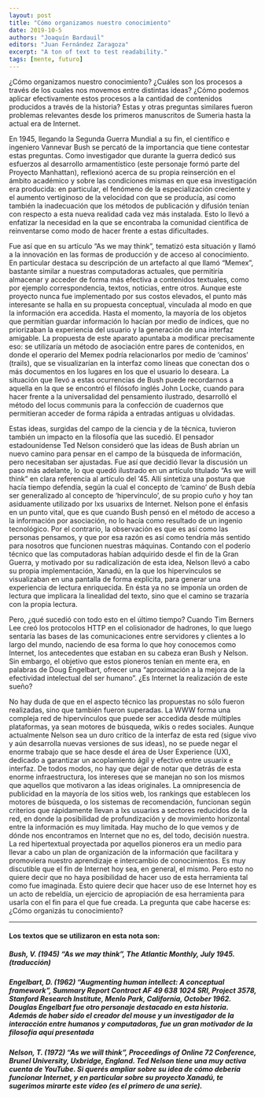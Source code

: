 ```yaml
---
layout: post
title: "Cómo organizamos nuestro conocimiento"
date: 2019-10-5
authors: "Joaquín Bardauil"
editors: "Juan Fernández Zaragoza"
excerpt: "A ton of text to test readability."
tags: [mente, futuro]
---
```

¿Cómo organizamos nuestro conocimiento? ¿Cuáles son los procesos a través de los cuales nos movemos entre distintas ideas? ¿Cómo podemos aplicar efectivamente estos procesos a la cantidad de contenidos producidos a través de la historia? Estas y otras preguntas similares fueron problemas relevantes desde los primeros manuscritos de Sumeria hasta la actual era de Internet.

En 1945, llegando la Segunda Guerra Mundial a su fin, el científico e ingeniero Vannevar Bush se percató de la importancia que tiene contestar estas preguntas. Como investigador que durante la guerra dedicó sus esfuerzos al desarrollo armamentístico (este personaje formó parte del Proyecto Manhattan), reflexionó acerca de su propia reinserción en el ámbito académico y sobre las condiciones mismas en que esa investigación era producida: en particular, el fenómeno de la especialización creciente y el aumento vertiginoso de la velocidad con que se producía, así como también la inadecuación que los métodos de publicación y difusión tenían con respecto a esta nueva realidad cada vez más instalada. Esto lo llevó a enfatizar la necesidad en la que se encontraba la comunidad científica de reinventarse como modo de hacer frente a estas dificultades.

Fue así que en su artículo “As we may think”, tematizó esta situación y llamó a la innovación en las formas de producción y de acceso al conocimiento. En particular destaca su descripción de un artefacto al que llamó “Memex”, bastante similar a nuestras computadoras actuales, que permitiría almacenar y acceder de forma más efectiva a contenidos textuales, como por ejemplo correspondencia, textos, noticias, entre otros. Aunque este proyecto nunca fue implementado por sus costos elevados, el punto más interesante se halla en su propuesta conceptual, vinculada al modo en que la información era accedida. Hasta el momento, la mayoría de los objetos que permitían guardar información lo hacían por medio de índices, que no priorizaban la experiencia del usuario y la generación de una interfaz amigable. La propuesta de este aparato apuntaba a modificar precisamente eso: se utilizaría un método de asociación entre pares de contenidos, en donde el operario del Memex podría relacionarlos por medio de ‘caminos’ (trails), que se visualizarían en la interfaz como líneas que conectan dos o más documentos en los lugares en los que el usuario lo deseara. La situación que llevó a estas ocurrencias de Bush puede recordarnos a aquella en la que se encontró el filósofo inglés John Locke, cuando para hacer frente a la universalidad del pensamiento ilustrado, desarrolló el método del locus communis para la confección de cuadernos que permitieran acceder de forma rápida a entradas antiguas u olvidadas.

Estas ideas, surgidas del campo de la ciencia y de la técnica, tuvieron también un impacto en la filosofía que las sucedió. El pensador estadounidense Ted Nelson consideró que las ideas de Bush abrían un nuevo camino para pensar en el campo de la búsqueda de información, pero necesitaban ser ajustadas. Fue así que decidió llevar la discusión un paso más adelante, lo que quedó ilustrado en un artículo titulado “As we will think” en clara referencia al artículo del ’45. Allí sintetiza una postura que hacía tiempo defendía, según la cual el concepto de ‘camino’ de Bush debía ser generalizado al concepto de ‘hipervínculo’, de su propio cuño y hoy tan asiduamente utilizado por lxs usuarixs de Internet. Nelson pone el énfasis en un punto vital, que es que cuando Bush pensó en el método de acceso a la información por asociación, no lo hacía como resultado de un ingenio tecnológico. Por el contrario, la observación es que es así como las personas pensamos, y que por esa razón es así como tendría más sentido para nosotros que funcionen nuestras máquinas. Contando con el poderío técnico que las computadoras habían adquirido desde el fin de la Gran Guerra, y motivado por su radicalización de esta idea, Nelson llevó a cabo su propia implementación, Xanadú, en la que los hipervínculos se visualizaban en una pantalla de forma explícita, para generar una experiencia de lectura enriquecida. En ésta ya no se imponía un orden de lectura que implicara la linealidad del texto, sino que el camino se trazaría con la propia lectura.

Pero, ¿qué sucedió con todo esto en el último tiempo? Cuando Tim Berners Lee creó los protocolos HTTP en el colisionador de hadrones, lo que luego sentaría las bases de las comunicaciones entre servidores y clientes a lo largo del mundo, naciendo de esa forma lo que hoy conocemos como Internet, los antecedentes que estaban en su cabeza eran Bush y Nelson. Sin embargo, el objetivo que estos pioneros tenían en mente era, en palabras de Doug Engelbart, ofrecer una “aproximación a la mejora de la efectividad intelectual del ser humano”. ¿Es Internet la realización de este sueño?

No hay duda de que en el aspecto técnico las propuestas no sólo fueron realizadas, sino que también fueron superadas. La WWW forma una compleja red de hipervínculos que puede ser accedida desde múltiples plataformas, ya sean motores de búsqueda, wikis o redes sociales. Aunque actualmente Nelson sea un duro crítico de la interfaz de esta red (sigue vivo y aún desarrolla nuevas versiones de sus ideas), no se puede negar el enorme trabajo que se hace desde el área de User Experience (UX), dedicado a garantizar un acoplamiento ágil y efectivo entre usuarix e interfaz. De todos modos, no hay que dejar de notar que detrás de esta enorme infraestructura, los intereses que se manejan no son los mismos que aquellos que motivaron a las ideas originales. La omnipresencia de publicidad en la mayoría de los sitios web, los rankings que establecen los motores de búsqueda, o los sistemas de recomendación, funcionan según criterios que rápidamente llevan a lxs usuarixs a sectores reducidos de la red, en donde la posibilidad de profundización y de movimiento horizontal entre la información es muy limitada. Hay mucho de lo que vemos y de dónde nos encontramos en Internet que no es, del todo, decisión nuestra. La red hipertextual proyectada por aquellos pioneros era un medio para llevar a cabo un plan de organización de la información que facilitara y promoviera nuestro aprendizaje e intercambio de conocimientos. Es muy discutible que el fin de Internet hoy sea, en general, el mismo. Pero esto no quiere decir que no haya posibilidad de hacer uso de esta herramienta tal como fue imaginada. Esto quiere decir que hacer uso de ese Internet hoy es un acto de rebeldía, un ejercicio de apropiación de esa herramienta para usarla con el fin para el que fue creada. La pregunta que cabe hacerse es: ¿Cómo organizás tu conocimiento?

---
#### Los textos que se utilizaron en esta nota son:

##### Bush, V. (1945) “As we may think”,  The Atlantic Monthly, July 1945. (traducción)

##### Engelbart, D. (1962) “Augmenting human intellect: A conceptual framework”, Summary Report Contract AF 49 638 1024 SRI, Project 3578, Stanford Research Institute, Menlo Park, California, October 1962. Douglas Engelbart fue otro personaje destacado en esta historia. Además de haber sido el creador del mouse y un investigador de la interacción entre humanos y computadoras, fue un gran motivador de la filosofía aquí presentada

##### Nelson, T. (1972) “As we will think”, Proceedings of Online 72 Conference, Brunel University, Uxbridge, England. Ted Nelson tiene una muy activa cuenta de YouTube. Si querés ampliar sobre su idea de cómo debería funcionar Internet, y en particular sobre su proyecto Xanadú, te sugerimos mirarte este video  (es el primero de una serie).

